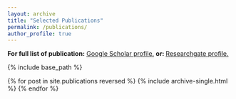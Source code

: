 ```yaml
---
layout: archive
title: "Selected Publications"
permalink: /publications/
author_profile: true
---
```



<b>For full list of publication:</b> <u><a href="https://scholar.google.com/citations?hl=zh-CN&inst=10163712085368340378&pli=1&user=MtLj6n0AAAAJ">Google Scholar profile</a>.</u> <b>or: </b> <u><a href="https://www.researchgate.net/profile/Ge-Song-34">Researchgate profile</a>.</u>

{% include base_path %}

{% for post in site.publications reversed %}
  {% include archive-single.html %}
{% endfor %}
